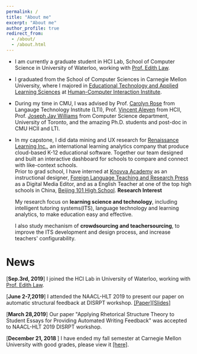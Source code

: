 ```yaml
---
permalink: /
title: "About me"
excerpt: "About me"
author_profile: true
redirect_from: 
  - /about/
  - /about.html
---
```

* I am currently a graduate student in HCI Lab, School of Computer Science in University of Waterloo, working with [Prof. Edith Law](http://edithlaw.ca/).
* I graduated from the School of Computer Sciences in Carnegie Mellon University, where I majored in [Educational Technology and Applied Learning Sciences](https://metals.hcii.cmu.edu) at [Human-Computer Interaction Institute](https://hcii.cmu.edu).
* During my time in CMU, I was advised by Prof. [Carolyn Rose](http://www.cs.cmu.edu/~cprose/) from Langauge Technology Institute (LTI), Prof. [Vincent Aleven](https://hcii.cmu.edu/people/vincent-aleven) from HCII, Prof. [Joseph Jay Williams](http://www.josephjaywilliams.com) from Computer Science department, University of Toronto, and the amazing Ph.D. students and post-doc in CMU HCII and LTI.
* In my capstone, I did data mining and UX research for [Renaissance Learning Inc.](https://www.renaissance.com), an international learning analytics company that produce cloud-based K-12 educational software. Together our team designed and built an interactive dashboard for schools to compare and connect with like-context schools.    
  Prior to grad school, I have interned at [Knovva Academy](https://www.knovva.com) as an instructional designer, [Foreign Language Teaching and Research Press](http://en.fltrp.com) as a Digital Media Editor, and as a English Teacher at one of the top high schools in China, [Beijing 101 High School](https://en.wikipedia.org/wiki/Beijing_101_Middle_School).
  **Research Interest**

   My research focus on **learning science and technology**, including intelligent tutoring systems(ITS), language technology and learning analytics, to make education easy and effective.  
    
   I also study mechanism of **crowdsourcing and teachersourcing**, to improve the ITS development and design process, and increase teachers' configurability.

News
===
[<b>Sep.3rd, 2019</b>] I joined the HCI Lab in University of Waterloo, working with [Prof. Edith Law](http://edithlaw.ca/).

[<b>June 2-7,2019</b>] I attended the NAACL-HLT 2019 to present our paper on automatic structural feedback at DISRPT workshop. [[Paper]](https://www.aclweb.org/anthology/W19-2720)[[Slides]](http://kexin-yang.github.io/files/slides_NAACL_ppt_0603.pdf)

[<b>March 28,2019</b>] Our paper "Applying Rhetorical Structure Theory to Student Essays for Providing Automated Writing Feedback" was accepted to NAACL-HLT 2019 DISRPT workshop.

[<b>December 21, 2018 </b>] I have ended my fall semester at Carnegie Mellon University with good grades, please view it [[here]](http://kexin-yang.github.io/files/CMU_transcript.pdf).
